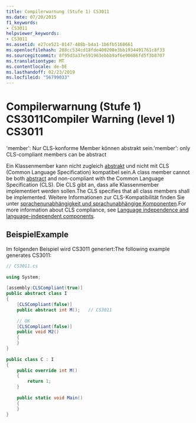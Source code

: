 ```yaml
---
title: Compilerwarnung (Stufe 1) CS3011
ms.date: 07/20/2015
f1_keywords:
- CS3011
helpviewer_keywords:
- CS3011
ms.assetid: e27ce521-0147-488b-b4a1-1b6fb5168661
ms.openlocfilehash: 288cc534cd18fde400208e3bb1934491761c8f33
ms.sourcegitcommit: 8f95d3a37e591963ebbb9af6e90686fd5f3b8707
ms.translationtype: MT
ms.contentlocale: de-DE
ms.lasthandoff: 02/23/2019
ms.locfileid: "56799033"
---
```

# <a name="compiler-warning-level-1-cs3011"></a><span data-ttu-id="34c3e-102">Compilerwarnung (Stufe 1) CS3011</span><span class="sxs-lookup"><span data-stu-id="34c3e-102">Compiler Warning (level 1) CS3011</span></span>
<span data-ttu-id="34c3e-103">'member': Nur CLS-konforme Member können abstrakt sein.</span><span class="sxs-lookup"><span data-stu-id="34c3e-103">'member': only CLS-compliant members can be abstract</span></span>  
  
 <span data-ttu-id="34c3e-104">Ein Klassenmember kann nicht zugleich [abstrakt](../../csharp/language-reference/keywords/abstract.md) und nicht mit CLS (Common Language Specification) kompatibel sein.</span><span class="sxs-lookup"><span data-stu-id="34c3e-104">A class member cannot be both [abstract](../../csharp/language-reference/keywords/abstract.md) and non-compliant with the Common Language Specification (CLS).</span></span> <span data-ttu-id="34c3e-105">Die CLS gibt an, dass alle Klassenmember implementiert werden sollen.</span><span class="sxs-lookup"><span data-stu-id="34c3e-105">The CLS specifies that all class members shall be implemented.</span></span> <span data-ttu-id="34c3e-106">Weitere Informationen zur CLS-Kompatibilität finden Sie unter [sprachenunabhängigkeit und sprachunabhängige Komponenten](../../standard/language-independence.md).</span><span class="sxs-lookup"><span data-stu-id="34c3e-106">For more information about CLS compliance, see [Language independence and language-independent components](../../standard/language-independence.md).</span></span>
  
## <a name="example"></a><span data-ttu-id="34c3e-107">Beispiel</span><span class="sxs-lookup"><span data-stu-id="34c3e-107">Example</span></span>  
 <span data-ttu-id="34c3e-108">Im folgenden Beispiel wird CS3011 generiert:</span><span class="sxs-lookup"><span data-stu-id="34c3e-108">The following example generates CS3011:</span></span>  
  
```csharp  
// CS3011.cs  
  
using System;  
  
[assembly:CLSCompliant(true)]  
public abstract class I  
{  
    [CLSCompliant(false)]  
    public abstract int M();   // CS3011  
  
    // OK  
    [CLSCompliant(false)]  
    public void M2()  
    {  
    }  
}  
  
public class C : I  
{  
    public override int M()  
    {  
        return 1;  
    }  
  
    public static void Main()  
    {  
    }  
}  
```
